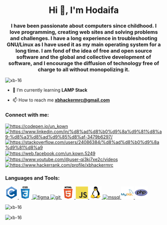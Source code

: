 <h1 align="center">Hi 👋, I'm Hodaifa</h1>
<h3 align="center">I have been passionate about computers since childhood. I love programming, creating web sites and solving problems and challenges. I have a long experience in troubleshooting GNU/Linux as I have used it as my main operating system for a long time. I am fond of the idea of free and open source software and the global and collective development of software, and I encourage the diffusion of technology free of charge to all without monopolizing it.</h3>

<p align="left"> <img src="https://komarev.com/ghpvc/?username=xb-16&label=Profile%20views&color=0e75b6&style=flat" alt="xb-16" /> </p>

- 🌱 I’m currently learning **LAMP Stack**

- 📫 How to reach me **xbhackermrc@gmail.com**

<h3 align="left">Connect with me:</h3>
<p align="left">
<a href="https://codepen.io/https://codepen.io/un_kown" target="blank"><img align="center" src="https://raw.githubusercontent.com/rahuldkjain/github-profile-readme-generator/master/src/images/icons/Social/codepen.svg" alt="https://codepen.io/un_kown" height="30" width="40" /></a>
<a href="https://linkedin.com/in/https://www.linkedin.com/in/%d8%ad%d8%b0%d9%8a%d9%81%d8%a9-%d8%a3%d8%ad%d9%85%d8%af-3479b6297/" target="blank"><img align="center" src="https://raw.githubusercontent.com/rahuldkjain/github-profile-readme-generator/master/src/images/icons/Social/linked-in-alt.svg" alt="https://www.linkedin.com/in/%d8%ad%d8%b0%d9%8a%d9%81%d8%a9-%d8%a3%d8%ad%d9%85%d8%af-3479b6297/" height="30" width="40" /></a>
<a href="https://stackoverflow.com/users/https://stackoverflow.com/users/24086384/%d8%ad%d8%b0%d9%8a%d9%81%d8%a9" target="blank"><img align="center" src="https://raw.githubusercontent.com/rahuldkjain/github-profile-readme-generator/master/src/images/icons/Social/stack-overflow.svg" alt="https://stackoverflow.com/users/24086384/%d8%ad%d8%b0%d9%8a%d9%81%d8%a9" height="30" width="40" /></a>
<a href="https://fb.com/https://web.facebook.com/un.kown.5249" target="blank"><img align="center" src="https://raw.githubusercontent.com/rahuldkjain/github-profile-readme-generator/master/src/images/icons/Social/facebook.svg" alt="https://web.facebook.com/un.kown.5249" height="30" width="40" /></a>
<a href="https://www.youtube.com/c/https://www.youtube.com/@user-qj3kj7xe2c/videos" target="blank"><img align="center" src="https://raw.githubusercontent.com/rahuldkjain/github-profile-readme-generator/master/src/images/icons/Social/youtube.svg" alt="https://www.youtube.com/@user-qj3kj7xe2c/videos" height="30" width="40" /></a>
<a href="https://www.hackerrank.com/https://www.hackerrank.com/profile/xbhackermrc" target="blank"><img align="center" src="https://raw.githubusercontent.com/rahuldkjain/github-profile-readme-generator/master/src/images/icons/Social/hackerrank.svg" alt="https://www.hackerrank.com/profile/xbhackermrc" height="30" width="40" /></a>
</p>

<h3 align="left">Languages and Tools:</h3>
<p align="left"> <a href="https://www.cprogramming.com/" target="_blank" rel="noreferrer"> <img src="https://raw.githubusercontent.com/devicons/devicon/master/icons/c/c-original.svg" alt="c" width="40" height="40"/> </a> <a href="https://www.w3schools.com/css/" target="_blank" rel="noreferrer"> <img src="https://raw.githubusercontent.com/devicons/devicon/master/icons/css3/css3-original-wordmark.svg" alt="css3" width="40" height="40"/> </a> <a href="https://www.figma.com/" target="_blank" rel="noreferrer"> <img src="https://www.vectorlogo.zone/logos/figma/figma-icon.svg" alt="figma" width="40" height="40"/> </a> <a href="https://git-scm.com/" target="_blank" rel="noreferrer"> <img src="https://www.vectorlogo.zone/logos/git-scm/git-scm-icon.svg" alt="git" width="40" height="40"/> </a> <a href="https://www.w3.org/html/" target="_blank" rel="noreferrer"> <img src="https://raw.githubusercontent.com/devicons/devicon/master/icons/html5/html5-original-wordmark.svg" alt="html5" width="40" height="40"/> </a> <a href="https://developer.mozilla.org/en-US/docs/Web/JavaScript" target="_blank" rel="noreferrer"> <img src="https://raw.githubusercontent.com/devicons/devicon/master/icons/javascript/javascript-original.svg" alt="javascript" width="40" height="40"/> </a> <a href="https://www.linux.org/" target="_blank" rel="noreferrer"> <img src="https://raw.githubusercontent.com/devicons/devicon/master/icons/linux/linux-original.svg" alt="linux" width="40" height="40"/> </a> <a href="https://www.microsoft.com/en-us/sql-server" target="_blank" rel="noreferrer"> <img src="https://www.svgrepo.com/show/303229/microsoft-sql-server-logo.svg" alt="mssql" width="40" height="40"/> </a> <a href="https://www.mysql.com/" target="_blank" rel="noreferrer"> <img src="https://raw.githubusercontent.com/devicons/devicon/master/icons/mysql/mysql-original-wordmark.svg" alt="mysql" width="40" height="40"/> </a> <a href="https://www.php.net" target="_blank" rel="noreferrer"> <img src="https://raw.githubusercontent.com/devicons/devicon/master/icons/php/php-original.svg" alt="php" width="40" height="40"/> </a> </p>

<p><img align="center" src="https://github-readme-stats.vercel.app/api/top-langs?username=xb-16&show_icons=true&locale=en&layout=compact" alt="xb-16" /></p>

<p><img align="center" src="https://github-readme-streak-stats.herokuapp.com/?user=xb-16&" alt="xb-16" /></p>
